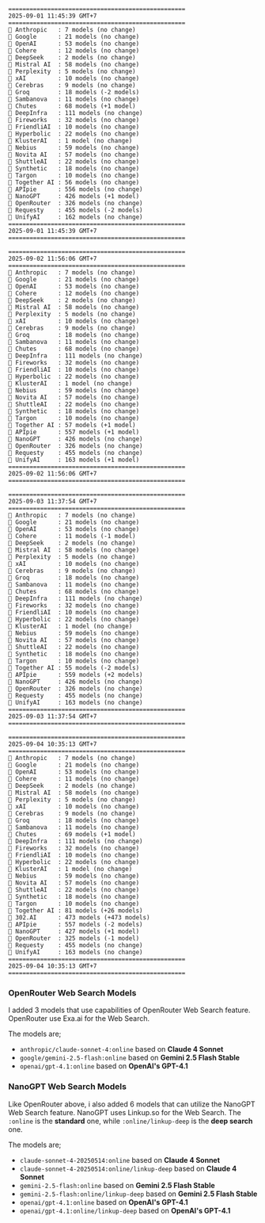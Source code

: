 ```plaintext
==================================================
2025-09-01 11:45:39 GMT+7
==================================================
🤖 Anthropic   : 7 models (no change)
🤖 Google      : 21 models (no change)
🤖 OpenAI      : 53 models (no change)
🤖 Cohere      : 12 models (no change)
🤖 DeepSeek    : 2 models (no change)
🤖 Mistral AI  : 58 models (no change)
🤖 Perplexity  : 5 models (no change)
🤖 xAI         : 10 models (no change)
🤖 Cerebras    : 9 models (no change)
🤖 Groq        : 18 models (-2 models)
🤖 Sambanova   : 11 models (no change)
🤖 Chutes      : 68 models (+1 model)
🤖 DeepInfra   : 111 models (no change)
🤖 Fireworks   : 32 models (no change)
🤖 FriendliAI  : 10 models (no change)
🤖 Hyperbolic  : 22 models (no change)
🤖 KlusterAI   : 1 model (no change)
🤖 Nebius      : 59 models (no change)
🤖 Novita AI   : 57 models (no change)
🤖 ShuttleAI   : 22 models (no change)
🤖 Synthetic   : 18 models (no change)
🤖 Targon      : 10 models (no change)
🤖 Together AI : 56 models (no change)
🤖 APIpie      : 556 models (no change)
🤖 NanoGPT     : 426 models (+1 model)
🤖 OpenRouter  : 326 models (no change)
🤖 Requesty    : 455 models (-2 models)
🤖 UnifyAI     : 162 models (no change)
================================================== 
2025-09-01 11:45:39 GMT+7
==================================================

==================================================
2025-09-02 11:56:06 GMT+7
==================================================
🤖 Anthropic   : 7 models (no change)
🤖 Google      : 21 models (no change)
🤖 OpenAI      : 53 models (no change)
🤖 Cohere      : 12 models (no change)
🤖 DeepSeek    : 2 models (no change)
🤖 Mistral AI  : 58 models (no change)
🤖 Perplexity  : 5 models (no change)
🤖 xAI         : 10 models (no change)
🤖 Cerebras    : 9 models (no change)
🤖 Groq        : 18 models (no change)
🤖 Sambanova   : 11 models (no change)
🤖 Chutes      : 68 models (no change)
🤖 DeepInfra   : 111 models (no change)
🤖 Fireworks   : 32 models (no change)
🤖 FriendliAI  : 10 models (no change)
🤖 Hyperbolic  : 22 models (no change)
🤖 KlusterAI   : 1 model (no change)
🤖 Nebius      : 59 models (no change)
🤖 Novita AI   : 57 models (no change)
🤖 ShuttleAI   : 22 models (no change)
🤖 Synthetic   : 18 models (no change)
🤖 Targon      : 10 models (no change)
🤖 Together AI : 57 models (+1 model)
🤖 APIpie      : 557 models (+1 model)
🤖 NanoGPT     : 426 models (no change)
🤖 OpenRouter  : 326 models (no change)
🤖 Requesty    : 455 models (no change)
🤖 UnifyAI     : 163 models (+1 model)
==================================================
2025-09-02 11:56:06 GMT+7
==================================================

==================================================
2025-09-03 11:37:54 GMT+7
==================================================
🤖 Anthropic   : 7 models (no change)
🤖 Google      : 21 models (no change)
🤖 OpenAI      : 53 models (no change)
🤖 Cohere      : 11 models (-1 model)
🤖 DeepSeek    : 2 models (no change)
🤖 Mistral AI  : 58 models (no change)
🤖 Perplexity  : 5 models (no change)
🤖 xAI         : 10 models (no change)
🤖 Cerebras    : 9 models (no change)
🤖 Groq        : 18 models (no change)
🤖 Sambanova   : 11 models (no change)
🤖 Chutes      : 68 models (no change)
🤖 DeepInfra   : 111 models (no change)
🤖 Fireworks   : 32 models (no change)
🤖 FriendliAI  : 10 models (no change)
🤖 Hyperbolic  : 22 models (no change)
🤖 KlusterAI   : 1 model (no change)
🤖 Nebius      : 59 models (no change)
🤖 Novita AI   : 57 models (no change)
🤖 ShuttleAI   : 22 models (no change)
🤖 Synthetic   : 18 models (no change)
🤖 Targon      : 10 models (no change)
🤖 Together AI : 55 models (-2 models)
🤖 APIpie      : 559 models (+2 models)
🤖 NanoGPT     : 426 models (no change)
🤖 OpenRouter  : 326 models (no change)
🤖 Requesty    : 455 models (no change)
🤖 UnifyAI     : 163 models (no change)
==================================================
2025-09-03 11:37:54 GMT+7
==================================================

==================================================
2025-09-04 10:35:13 GMT+7
==================================================
🤖 Anthropic   : 7 models (no change)
🤖 Google      : 21 models (no change)
🤖 OpenAI      : 53 models (no change)
🤖 Cohere      : 11 models (no change)
🤖 DeepSeek    : 2 models (no change)
🤖 Mistral AI  : 58 models (no change)
🤖 Perplexity  : 5 models (no change)
🤖 xAI         : 10 models (no change)
🤖 Cerebras    : 9 models (no change)
🤖 Groq        : 18 models (no change)
🤖 Sambanova   : 11 models (no change)
🤖 Chutes      : 69 models (+1 model)
🤖 DeepInfra   : 111 models (no change)
🤖 Fireworks   : 32 models (no change)
🤖 FriendliAI  : 10 models (no change)
🤖 Hyperbolic  : 22 models (no change)
🤖 KlusterAI   : 1 model (no change)
🤖 Nebius      : 59 models (no change)
🤖 Novita AI   : 57 models (no change)
🤖 ShuttleAI   : 22 models (no change)
🤖 Synthetic   : 18 models (no change)
🤖 Targon      : 10 models (no change)
🤖 Together AI : 81 models (+26 models)
🤖 302.AI      : 473 models (+473 models)
🤖 APIpie      : 557 models (-2 models)
🤖 NanoGPT     : 427 models (+1 model)
🤖 OpenRouter  : 325 models (-1 model)
🤖 Requesty    : 455 models (no change)
🤖 UnifyAI     : 163 models (no change)
==================================================
2025-09-04 10:35:13 GMT+7
==================================================
```

### OpenRouter Web Search Models
I added 3 models that use capabilities of OpenRouter Web Search feature. OpenRouter use Exa.ai for the Web Search.

The models are;
- `anthropic/claude-sonnet-4:online` based on **Claude 4 Sonnet**
- `google/gemini-2.5-flash:online` based on **Gemini 2.5 Flash Stable**
- `openai/gpt-4.1:online` based on **OpenAI's GPT-4.1**

### NanoGPT Web Search Models 
Like OpenRouter above, i also added 6 models that can utilize the NanoGPT Web Search feature. NanoGPT uses Linkup.so for the Web Search. The `:online` is the **standard** one, while `:online/linkup-deep` is the **deep search** one.

The models are;
- `claude-sonnet-4-20250514:online` based on **Claude 4 Sonnet**
- `claude-sonnet-4-20250514:online/linkup-deep` based on **Claude 4 Sonnet**
- `gemini-2.5-flash:online` based on **Gemini 2.5 Flash Stable**
- `gemini-2.5-flash:online/linkup-deep` based on **Gemini 2.5 Flash Stable**
- `openai/gpt-4.1:online` based on **OpenAI's GPT-4.1**
- `openai/gpt-4.1:online/linkup-deep` based on **OpenAI's GPT-4.1**